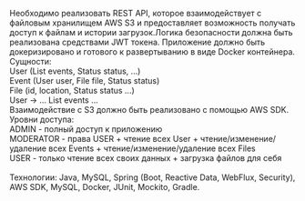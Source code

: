 Необходимо реализовать REST API, которое взаимодействует с файловым хранилищем AWS S3 и предоставляет возможность
получать доступ к файлам и истории загрузок.Логика безопасности должна быть реализована средствами JWT токена.
Приложение должно быть докеризировано и готового к развертыванию в виде Docker контейнера.
<br>Сущности:<br>
User (List<Event> events, Status status, …)<br>
Event (User user, File file, Status status)<br>
File (id, location, Status status ...)<br>
User -> … List<Events> events ...<br>
Взаимодействие с S3 должно быть реализовано с помощью AWS SDK.<br>
Уровни доступа:<br>
ADMIN - полный доступ к приложению<br>
MODERATOR - права USER + чтение всех User + чтение/изменение/удаление всех Events + чтение/изменение/удаление всех
Files<br>
USER - только чтение всех своих данных + загрузка файлов для себя<br>
<br>Технологии: Java, MySQL, Spring (Boot, Reactive Data, WebFlux, Security), AWS SDK, MySQL, Docker, JUnit, Mockito,
Gradle.
